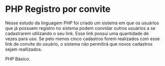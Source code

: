 # PHP Registro por convite

Nesse estudo da linguagem PHP foi criado um sistema em que os usuários que já possuem registro no sistema podem convidar outros usuários a se cadastrarem utilizando o seu link.
Esse link possui uma quantidade de vezes para uso. Se pelo menos cinco cadastros forem realizados com esse link de convite do usuário, o sistema não permitirá que novos cadastros sejam reallizados.

PHP Básico.